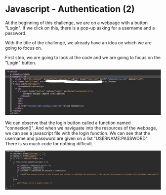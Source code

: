 # Javascript - Authentication (2)

At the beginning of this challenge, we are on a webpage with a button "Login".
If we click on this, there is a pop-up asking for a username and a password.

With the title of the challenge, we already have an idea on which we are going to focus on.

First step, we are going to look at the code and we are going to focus on the "Login" button.

![image info](../../Images/12.png)


We can observe that the login button called a function named "connexion()". And when we naviguate into the resources of the webpage, we can see a javascript file with the login function. We can see that the username and password are given on a list "USERNAME:PASSWORD". There is so much code for nothing difficult.

![image info](../../Images/13.png)
